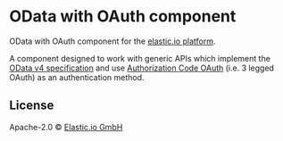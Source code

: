 # OData with OAuth component 
OData with OAuth component for the [elastic.io platform](http://www.elastic.io).

A component designed to work with generic APIs which implement the [OData v4
specification](http://www.odata.org) and use [Authorization Code
OAuth](https://tools.ietf.org/html/rfc6749#section-1.3.1) (i.e. 3 legged OAuth)
as an authentication method.

## License

Apache-2.0 © [Elastic.io GmbH](https://elastic.io)
